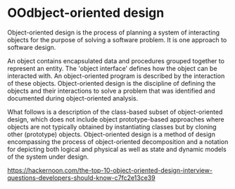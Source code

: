 # OOdbject-oriented design

Object-oriented design is the process of planning a system of interacting objects for the purpose of solving a software problem. It is one approach to software design.

An object contains encapsulated data and procedures grouped together to represent an entity. The 'object interface' defines how the object can be interacted with. An object-oriented program is described by the interaction of these objects. Object-oriented design is the discipline of defining the objects and their interactions to solve a problem that was identified and documented during object-oriented analysis.

What follows is a description of the class-based subset of object-oriented design, which does not include object prototype-based approaches where objects are not typically obtained by instantiating classes but by cloning other (prototype) objects. Object-oriented design is a method of design encompassing the process of object-oriented decomposition and a notation for depicting both logical and physical as well as state and dynamic models of the system under design.

https://hackernoon.com/the-top-10-object-oriented-design-interview-questions-developers-should-know-c7fc2e13ce39